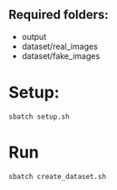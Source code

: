## Required folders:
- output
- dataset/real_images
- dataset/fake_images

# Setup:
```
sbatch setup.sh
```

# Run
```
sbatch create_dataset.sh
```

